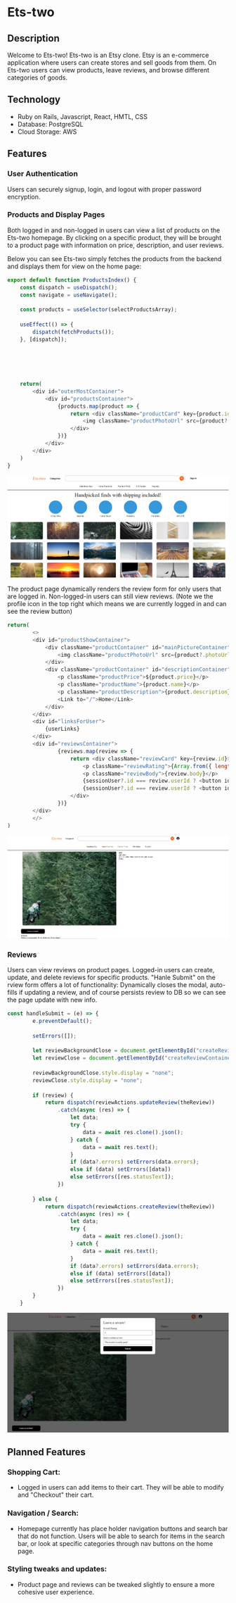 # Ets-two

## Description

Welcome to Ets-two! Ets-two is an Etsy clone. Etsy is an e-commerce application where users can create stores and sell goods from them. On Ets-two users can view products, leave reviews, and browse different categories of goods.

## Technology
- Ruby on Rails, Javascript, React, HMTL, CSS
- Database: PostgreSQL
- Cloud Storage: AWS

## Features

### User Authentication

Users can securely signup, login, and logout with proper password encryption.

### Products and Display Pages

Both logged in and non-logged in users can view a list of products on the Ets-two homepage. By clicking on a specific product, they will be brought to a product page with information on price, description, and user reviews.

Below you can see Ets-two simply fetches the products from the backend and displays them for view on the home page:

```js
export default function ProductsIndex() {
    const dispatch = useDispatch();
    const navigate = useNavigate();

    const products = useSelector(selectProductsArray);

    useEffect(() => {
        dispatch(fetchProducts());
    }, [dispatch]);





    return(
        <div id="outerMostContainer">
            <div id="productsContainer">
                {products.map(product => {
                    return <div className="productCard" key={product.id} onClick={() => navigate(`/products/${product.id}`)}>
                        <img className="productPhotoUrl" src={product?.photoUrl} />
                    </div>
                })}
            </div>
        </div>
    )
}
```

![homepage](/assets/homepage.png)

The product page dynamically renders the review form for only users that are logged in. Non-logged-in users can still view reviews. (Note we the profile icon in the top right which means we are currently logged in and can see the review button)

```js
return(
        <>
        <div id="productShowContainer">
            <div className="productContainer" id="mainPictureContainer">
                <img className="productPhotoUrl" src={product?.photoUrl} />
            </div>
            <div className="productContainer" id="descriptionContainer">
                <p className="productPrice">${product.price}</p>
                <p className="productName">{product.name}</p>
                <p className="productDescription">{product.description}</p>
                <Link to="/">Home</Link>
            </div>
        </div>
        <div id="linksForUser">
            {userLinks}
        </div>
        <div id="reviewsContainer">
                {reviews.map(review => {
                    return <div className="reviewCard" key={review.id}>
                        <p className="reviewRating">{Array.from({ length: review.rating }, (_, index) => <span key={index}>★</span>)}</p>
                        <p className="reviewBody">{review.body}</p> 
                        {sessionUser?.id === review.userId ? <button id="deleteRevButton" onClick={() => dispatch(deleteReview(review.id))}>D</button> : null}
                        {sessionUser?.id === review.userId ? <button id="updateRevButton" data-review={JSON.stringify(review)} onClick={handleUpdateReview}>U</button> : null}
                    </div>
                })}
        </div>
        </>
)
```

![productpage](/assets/Screenshot%202024-01-26%20122018.png)

### Reviews

Users can view reviews on product pages. Logged-in users can create, update, and delete reviews for specific products. "Hanle Submit" on the rview form offers a lot of functionality: Dynamically closes the modal, auto-fills if updating a review, and of course persists review to DB so we can see the page update with new info.

```js
const handleSubmit = (e) => {
        e.preventDefault();

        setErrors([]);

        let reviewBackgroundClose = document.getElementById("createReviewBacgkround");
        let reviewClose = document.getElementById("createReviewContainer");

        reviewBackgroundClose.style.display = "none";
        reviewClose.style.display = "none";

        if (review) {
            return dispatch(reviewActions.updateReview(theReview))
                .catch(async (res) => {
                    let data;
                    try {
                        data = await res.clone().json();
                    } catch {
                        data = await res.text();
                    }
                    if (data?.errors) setErrors(data.errors);
                    else if (data) setErrors([data])
                    else setErrors([res.statusText]);
                })
            
        } else {
            return dispatch(reviewActions.createReview(theReview))
                .catch(async (res) => {
                    let data;
                    try {
                        data = await res.clone().json();
                    } catch {
                        data = await res.text();
                    }
                    if (data?.errors) setErrors(data.errors);
                    else if (data) setErrors([data])
                    else setErrors([res.statusText]);
                })
        }
    }
```

![reviewModal](/assets/reviewmodal.png)

## Planned Features

### Shopping Cart:
- Logged in users can add items to their cart. They will be able to modify and "Checkout" their cart.

### Navigation / Search:
- Homepage currently has place holder navigation buttons and search bar that do not function. Users will be able to search for items in the search bar, or look at specific categories through nav buttons on the home page.

### Styling tweaks and updates:
- Product page and reviews can be tweaked slightly to ensure a more cohesive user experience.
